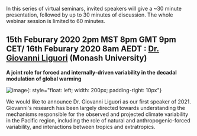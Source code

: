 In this series of virtual seminars, invited speakers will give a ~30 minute presentation, followed by up to 30 minutes of discussion. The whole webinar session is limited to 60 minutes.


## 15th Feburary 2020 2pm MST 8pm GMT 9pm CET/ 16th Feburary 2020 8am AEDT : [Dr.  Giovanni Liguori](http://gianni.geosci.monash.edu/) (Monash University)

**A joint role for forced and internally-driven variability in the decadal modulation of global warming**

![image](https://large-ensemble.github.io/GiovanniLiguori_photo.jpg){: style="float: left; width: 200px; padding-right: 10px"}

We would like to announce Dr. Giovanni Liguori as our first speaker of 2021. Giovanni's research has been largely directed towards understanding the mechanisms responsible for the observed and projected climate variability in the Pacific region, including the role of natural and anthropogenic-forced variability, and interactions between tropics and extratropics. 
